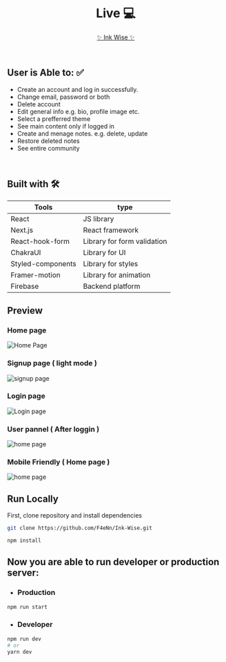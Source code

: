
<h1 align='center'>Live 💻</h1> 

<p align='center'><a target='_blank' href='https://ink-wise.vercel.app/?vercelToolbarCode=3SLUBvVUdx5T5Tj' align='center' >✨ Ink Wise ✨</a></p>

</br>

## User is Able to: ✅

- Create an account and log in successfully.
- Change email, password or both
- Delete account
- Edit general info e.g. bio, profile image etc.
- Select a prefferred theme
- See main content only if logged in
- Create and menage notes. e.g. delete, update
- Restore deleted notes
- See entire community

</br>

## Built with 🛠

Tools | type |
---| --- |
React | JS library |
Next.js | React framework |
React-hook-form | Library for form validation |
ChakraUI | Library for UI |
Styled-components | Library for styles |
Framer-motion | Library for animation |
Firebase | Backend platform |




## Preview

### Home page
![Home Page](./public/home-page-preview.png)
### Signup page **( light mode )**
![signup page](./public/signup-lightmode-preview.png)
### Login page
![Login page](./public/login-preview.png)
### User pannel **( After loggin )**
![home page](./public/user-pannel-preview.png)
### Mobile Friendly **( Home page )**
![home page](./public/mobile-friendly.png)


## Run Locally

First, clone repository and install dependencies
```bash
git clone https://github.com/F4eNn/Ink-Wise.git
```
```bash
npm install
```

## Now you are able to run developer or production server:

 - ### Production
```bash
npm run start
```
 - ### Developer
```bash
npm run dev
# or
yarn dev
```
